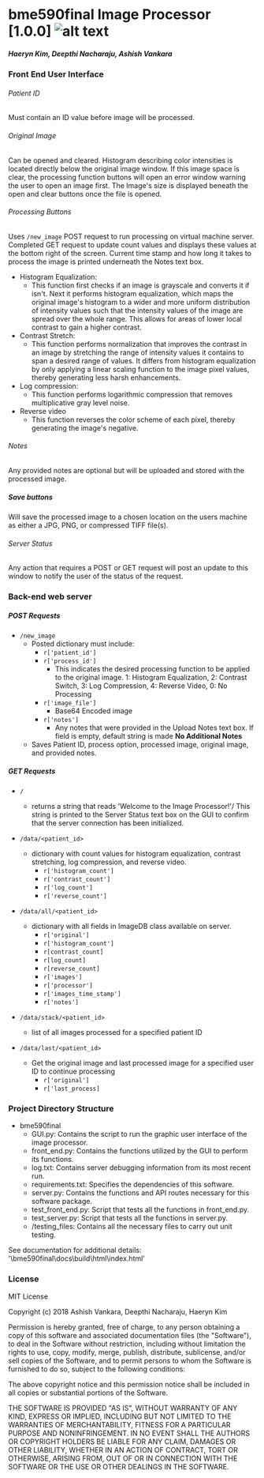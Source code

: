 # bme590final Image Processor [1.0.0] ![alt text](https://travis-ci.org/Deepthi-Nacharaju/bme590final.svg?branch=master "Status Badge")
##### Haeryn Kim, Deepthi Nacharaju, Ashish Vankara

### Front End User Interface

###### Patient ID
Must contain an ID value before image will be processed.

###### Original Image
Can be opened and cleared. Histogram describing color intensities is located directly below the original image window. If this image space is clear, the processing function buttons will open an error window warning the user to open an image first. The Image's size is displayed beneath the open and clear buttons once the file is opened.

###### Processing Buttons
Uses `/new_image` POST request to run processing on virtual machine server. Completed GET request to update count values and displays these values at the bottom right of the screen. Current time stamp and how long it takes to process the image is printed underneath the Notes text box.
  * Histogram Equalization:
    * This function first checks if an image is grayscale and converts it if isn't. Next it performs
    histogram equalization, which maps the original image's histogram to a wider and more uniform distribution of intensity values
     such that the intensity values of the image are spread over the whole range. This allows for areas of lower local contrast to gain a higher contrast.  
  * Contrast Stretch:
    * This function performs normalization that improves the contrast in an image by stretching the range
     of intensity values it contains to span a desired range of values. It differs from histogram equalization
      by only applying a linear scaling function to the image pixel values, thereby generating less harsh enhancements. 
  * Log compression:
    * This function performs logarithmic compression that removes multiplicative gray level noise.
  * Reverse video
    * This function reverses the color scheme of each pixel, thereby generating the image's negative. 

###### Notes
Any provided notes are optional but will be uploaded and stored with the processed image.

##### Save buttons
Will save the processed image to a chosen location on the users machine as either a JPG, PNG, or compressed TIFF file(s).

###### Server Status
Any action that requires a POST or GET request will post an update to this window to notify the user of the status of the request.

### Back-end web server

##### POST Requests
* `/new_image`
  * Posted dictionary must include:
    * `r['patient_id']`
    * `r['process_id']`
      * This indicates the desired processing function to be applied to the original image. 1: Histogram Equalization, 2: Contrast Switch, 3: Log Compression, 4: Reverse Video, 0: No Processing
    * `r['image_file']`
      * Base64 Encoded image
    * `r['notes']`
      * Any notes that were provided in the Upload Notes text box. If field is empty, default string is made __No Additional Notes__
  * Saves Patient ID, process option, processed image, original image, and provided notes.


##### GET Requests
* `/`
  * returns a string that reads 'Welcome to the Image Processor!'/ This string is printed to the Server Status text box on the GUI to confirm that the server connection has been initialized.

* `/data/<patient_id>`
  * dictionary with count values for histogram equalization, contrast stretching, log compression, and reverse video.
    * `r['histogram_count']`
    * `r['contrast_count']`
    * `r['log_count']`
    * `r['reverse_count']`

* `/data/all/<patient_id>`
  * dictionary with all fields in ImageDB class available on server.
    * `r['original']`
    * `r['histogram_count']`
    * `r[contrast_count]`
    * `r[log_count]`
    * `r[reverse_count]`
    * `r['images']`
    * `r['processor']`
    * `r['images_time_stamp']`
    * `r['notes']`
* `/data/stack/<patient_id>`
  * list of all images processed for a specified patient ID
  
* `/data/last/<patient_id>`
  * Get the original image and last processed image for a specified user ID to continue processing
    * `r['original']`
    * `r['last_process]`

### Project Directory Structure
  * bme590final
    * GUI.py: Contains the script to run the graphic user interface of the image processor.
    * front_end.py: Contains the functions utilized by the GUI to perform its functions.
    * log.txt: Contains server debugging information from its most recent run.
    * requirements.txt: Specifies the dependencies of this software.
    * server.py: Contains the functions and API routes necessary for this software package.
    * test_front_end.py: Script that tests all the functions in front_end.py.
    * test_server.py: Script that tests all the functions in server.py.
    * /testing_files: Contains all the necessary files to carry out unit testing.
    
See documentation for additional details: '\bme590final\docs\build\html\index.html' 

### License
MIT License

Copyright (c) 2018 Ashish Vankara, Deepthi Nacharaju, Haeryn Kim

Permission is hereby granted, free of charge, to any person obtaining a copy
of this software and associated documentation files (the "Software"), to deal
in the Software without restriction, including without limitation the rights
to use, copy, modify, merge, publish, distribute, sublicense, and/or sell
copies of the Software, and to permit persons to whom the Software is
furnished to do so, subject to the following conditions:

The above copyright notice and this permission notice shall be included in all
copies or substantial portions of the Software.

THE SOFTWARE IS PROVIDED "AS IS", WITHOUT WARRANTY OF ANY KIND, EXPRESS OR
IMPLIED, INCLUDING BUT NOT LIMITED TO THE WARRANTIES OF MERCHANTABILITY,
FITNESS FOR A PARTICULAR PURPOSE AND NONINFRINGEMENT. IN NO EVENT SHALL THE
AUTHORS OR COPYRIGHT HOLDERS BE LIABLE FOR ANY CLAIM, DAMAGES OR OTHER
LIABILITY, WHETHER IN AN ACTION OF CONTRACT, TORT OR OTHERWISE, ARISING FROM,
OUT OF OR IN CONNECTION WITH THE SOFTWARE OR THE USE OR OTHER DEALINGS IN THE
SOFTWARE.

